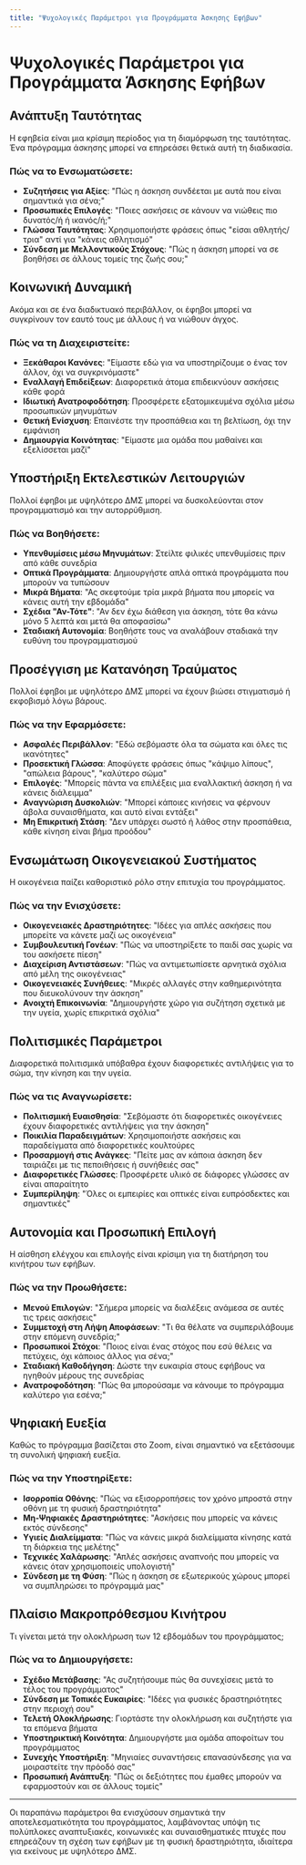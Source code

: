```yaml
---
title: "Ψυχολογικές Παράμετροι για Προγράμματα Άσκησης Εφήβων"
---
```

# Ψυχολογικές Παράμετροι για Προγράμματα Άσκησης Εφήβων

## Ανάπτυξη Ταυτότητας

Η εφηβεία είναι μια κρίσιμη περίοδος για τη διαμόρφωση της ταυτότητας. Ένα πρόγραμμα άσκησης μπορεί να επηρεάσει θετικά αυτή τη διαδικασία.

### Πώς να το Ενσωματώσετε:
- **Συζητήσεις για Αξίες**: "Πώς η άσκηση συνδέεται με αυτά που είναι σημαντικά για σένα;"
- **Προσωπικές Επιλογές**: "Ποιες ασκήσεις σε κάνουν να νιώθεις πιο δυνατός/ή ή ικανός/ή;"
- **Γλώσσα Ταυτότητας**: Χρησιμοποιήστε φράσεις όπως "είσαι αθλητής/τρια" αντί για "κάνεις αθλητισμό"
- **Σύνδεση με Μελλοντικούς Στόχους**: "Πώς η άσκηση μπορεί να σε βοηθήσει σε άλλους τομείς της ζωής σου;"

## Κοινωνική Δυναμική

Ακόμα και σε ένα διαδικτυακό περιβάλλον, οι έφηβοι μπορεί να συγκρίνουν τον εαυτό τους με άλλους ή να νιώθουν άγχος.

### Πώς να τη Διαχειριστείτε:
- **Ξεκάθαροι Κανόνες**: "Είμαστε εδώ για να υποστηρίζουμε ο ένας τον άλλον, όχι να συγκρινόμαστε"
- **Εναλλαγή Επιδείξεων**: Διαφορετικά άτομα επιδεικνύουν ασκήσεις κάθε φορά
- **Ιδιωτική Ανατροφοδότηση**: Προσφέρετε εξατομικευμένα σχόλια μέσω προσωπικών μηνυμάτων
- **Θετική Ενίσχυση**: Επαινέστε την προσπάθεια και τη βελτίωση, όχι την εμφάνιση
- **Δημιουργία Κοινότητας**: "Είμαστε μια ομάδα που μαθαίνει και εξελίσσεται μαζί"

## Υποστήριξη Εκτελεστικών Λειτουργιών

Πολλοί έφηβοι με υψηλότερο ΔΜΣ μπορεί να δυσκολεύονται στον προγραμματισμό και την αυτορρύθμιση.

### Πώς να Βοηθήσετε:
- **Υπενθυμίσεις μέσω Μηνυμάτων**: Στείλτε φιλικές υπενθυμίσεις πριν από κάθε συνεδρία
- **Οπτικά Προγράμματα**: Δημιουργήστε απλά οπτικά προγράμματα που μπορούν να τυπώσουν
- **Μικρά Βήματα**: "Ας σκεφτούμε τρία μικρά βήματα που μπορείς να κάνεις αυτή την εβδομάδα"
- **Σχέδια "Αν-Τότε"**: "Αν δεν έχω διάθεση για άσκηση, τότε θα κάνω μόνο 5 λεπτά και μετά θα αποφασίσω"
- **Σταδιακή Αυτονομία**: Βοηθήστε τους να αναλάβουν σταδιακά την ευθύνη του προγραμματισμού

## Προσέγγιση με Κατανόηση Τραύματος

Πολλοί έφηβοι με υψηλότερο ΔΜΣ μπορεί να έχουν βιώσει στιγματισμό ή εκφοβισμό λόγω βάρους.

### Πώς να την Εφαρμόσετε:
- **Ασφαλές Περιβάλλον**: "Εδώ σεβόμαστε όλα τα σώματα και όλες τις ικανότητες"
- **Προσεκτική Γλώσσα**: Αποφύγετε φράσεις όπως "κάψιμο λίπους", "απώλεια βάρους", "καλύτερο σώμα"
- **Επιλογές**: "Μπορείς πάντα να επιλέξεις μια εναλλακτική άσκηση ή να κάνεις διάλειμμα"
- **Αναγνώριση Δυσκολιών**: "Μπορεί κάποιες κινήσεις να φέρνουν άβολα συναισθήματα, και αυτό είναι εντάξει"
- **Μη Επικριτική Στάση**: "Δεν υπάρχει σωστό ή λάθος στην προσπάθεια, κάθε κίνηση είναι βήμα προόδου"

## Ενσωμάτωση Οικογενειακού Συστήματος

Η οικογένεια παίζει καθοριστικό ρόλο στην επιτυχία του προγράμματος.

### Πώς να την Ενισχύσετε:
- **Οικογενειακές Δραστηριότητες**: "Ιδέες για απλές ασκήσεις που μπορείτε να κάνετε μαζί ως οικογένεια"
- **Συμβουλευτική Γονέων**: "Πώς να υποστηρίξετε το παιδί σας χωρίς να του ασκήσετε πίεση"
- **Διαχείριση Αντιστάσεων**: "Πώς να αντιμετωπίσετε αρνητικά σχόλια από μέλη της οικογένειας"
- **Οικογενειακές Συνήθειες**: "Μικρές αλλαγές στην καθημερινότητα που διευκολύνουν την άσκηση"
- **Ανοιχτή Επικοινωνία**: "Δημιουργήστε χώρο για συζήτηση σχετικά με την υγεία, χωρίς επικριτικά σχόλια"

## Πολιτισμικές Παράμετροι

Διαφορετικά πολιτισμικά υπόβαθρα έχουν διαφορετικές αντιλήψεις για το σώμα, την κίνηση και την υγεία.

### Πώς να τις Αναγνωρίσετε:
- **Πολιτισμική Ευαισθησία**: "Σεβόμαστε ότι διαφορετικές οικογένειες έχουν διαφορετικές αντιλήψεις για την άσκηση"
- **Ποικιλία Παραδειγμάτων**: Χρησιμοποιήστε ασκήσεις και παραδείγματα από διαφορετικές κουλτούρες
- **Προσαρμογή στις Ανάγκες**: "Πείτε μας αν κάποια άσκηση δεν ταιριάζει με τις πεποιθήσεις ή συνήθειές σας"
- **Διαφορετικές Γλώσσες**: Προσφέρετε υλικό σε διάφορες γλώσσες αν είναι απαραίτητο
- **Συμπερίληψη**: "Όλες οι εμπειρίες και οπτικές είναι ευπρόσδεκτες και σημαντικές"

## Αυτονομία και Προσωπική Επιλογή

Η αίσθηση ελέγχου και επιλογής είναι κρίσιμη για τη διατήρηση του κινήτρου των εφήβων.

### Πώς να την Προωθήσετε:
- **Μενού Επιλογών**: "Σήμερα μπορείς να διαλέξεις ανάμεσα σε αυτές τις τρεις ασκήσεις"
- **Συμμετοχή στη Λήψη Αποφάσεων**: "Τι θα θέλατε να συμπεριλάβουμε στην επόμενη συνεδρία;"
- **Προσωπικοί Στόχοι**: "Ποιος είναι ένας στόχος που εσύ θέλεις να πετύχεις, όχι κάποιος άλλος για σένα;"
- **Σταδιακή Καθοδήγηση**: Δώστε την ευκαιρία στους εφήβους να ηγηθούν μέρους της συνεδρίας
- **Ανατροφοδότηση**: "Πώς θα μπορούσαμε να κάνουμε το πρόγραμμα καλύτερο για εσένα;"

## Ψηφιακή Ευεξία

Καθώς το πρόγραμμα βασίζεται στο Zoom, είναι σημαντικό να εξετάσουμε τη συνολική ψηφιακή ευεξία.

### Πώς να την Υποστηρίξετε:
- **Ισορροπία Οθόνης**: "Πώς να εξισορροπήσεις τον χρόνο μπροστά στην οθόνη με τη φυσική δραστηριότητα"
- **Μη-Ψηφιακές Δραστηριότητες**: "Ασκήσεις που μπορείς να κάνεις εκτός σύνδεσης"
- **Υγιείς Διαλείμματα**: "Πώς να κάνεις μικρά διαλείμματα κίνησης κατά τη διάρκεια της μελέτης"
- **Τεχνικές Χαλάρωσης**: "Απλές ασκήσεις αναπνοής που μπορείς να κάνεις όταν χρησιμοποιείς υπολογιστή"
- **Σύνδεση με τη Φύση**: "Πώς η άσκηση σε εξωτερικούς χώρους μπορεί να συμπληρώσει το πρόγραμμά μας"

## Πλαίσιο Μακροπρόθεσμου Κινήτρου

Τι γίνεται μετά την ολοκλήρωση των 12 εβδομάδων του προγράμματος;

### Πώς να το Δημιουργήσετε:
- **Σχέδιο Μετάβασης**: "Ας συζητήσουμε πώς θα συνεχίσεις μετά το τέλος του προγράμματος"
- **Σύνδεση με Τοπικές Ευκαιρίες**: "Ιδέες για φυσικές δραστηριότητες στην περιοχή σου"
- **Τελετή Ολοκλήρωσης**: Γιορτάστε την ολοκλήρωση και συζητήστε για τα επόμενα βήματα
- **Υποστηρικτική Κοινότητα**: Δημιουργήστε μια ομάδα αποφοίτων του προγράμματος
- **Συνεχής Υποστήριξη**: "Μηνιαίες συναντήσεις επανασύνδεσης για να μοιραστείτε την πρόοδό σας"
- **Προσωπική Ανάπτυξη**: "Πώς οι δεξιότητες που έμαθες μπορούν να εφαρμοστούν και σε άλλους τομείς"

---

Οι παραπάνω παράμετροι θα ενισχύσουν σημαντικά την αποτελεσματικότητα του προγράμματος, λαμβάνοντας υπόψη τις πολύπλοκες αναπτυξιακές, κοινωνικές και συναισθηματικές πτυχές που επηρεάζουν τη σχέση των εφήβων με τη φυσική δραστηριότητα, ιδιαίτερα για εκείνους με υψηλότερο ΔΜΣ.
